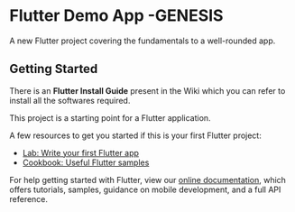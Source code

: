 # Flutter Demo App -GENESIS

A new Flutter project covering the fundamentals to a well-rounded app.

## Getting Started

There is an **Flutter Install Guide** present in the Wiki which you can refer to install all the softwares required. 

This project is a starting point for a Flutter application.

A few resources to get you started if this is your first Flutter project:

- [Lab: Write your first Flutter app](https://flutter.io/docs/get-started/codelab)
- [Cookbook: Useful Flutter samples](https://flutter.io/docs/cookbook)

For help getting started with Flutter, view our 
[online documentation](https://flutter.io/docs), which offers tutorials, 
samples, guidance on mobile development, and a full API reference.
